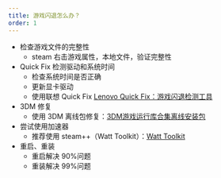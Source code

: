 ```yaml
---
title: 游戏闪退怎么办？
order: 1
---
```


+ 检查游戏文件的完整性
	+ steam 右击游戏属性，本地文件，验证完整性
+ Quick Fix 检测驱动和系统时间
	+ 检查系统时间是否正确
	+ 更新显卡驱动
	+ 使用联想 Quick Fix [Lenovo Quick Fix：游戏闪退检测工具](https://iknow.lenovo.com.cn/detail/kd_26977.html)
+ 3DM 修复
	+ 使用 3DM 离线包修复：[3DM游戏运行库合集离线安装包](https://dl.3dmgame.com/patch/89066.html)
+ 尝试使用加速器
	+ 推荐使用 steam++（Watt Toolkit）：[Watt Toolkit](https://steampp.net/)
+ 重启、重装
	+ 重启解决 90%问题
	+ 重装解决 99%问题